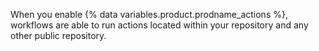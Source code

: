 When you enable {% data variables.product.prodname_actions %}, workflows are able to run actions located within your repository and any other public repository.
